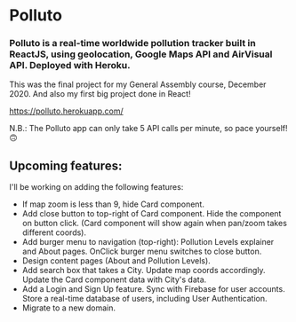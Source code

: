 # Polluto

### Polluto is a real-time worldwide pollution tracker built in ReactJS, using geolocation, Google Maps API and AirVisual API. Deployed with Heroku.

This was the final project for my General Assembly course, December 2020. And also my first big project done in React!

https://polluto.herokuapp.com/

N.B.: The Polluto app can only take 5 API calls per minute, so pace yourself! 🙃

## Upcoming features:

I'll be working on adding the following features:

- If map zoom is less than 9, hide Card component.
- Add close button to top-right of Card component. Hide the component on button click. (Card component will show again when pan/zoom takes different coords).
- Add burger menu to navigation (top-right): Pollution Levels explainer and About pages. OnClick burger menu switches to close button.
- Design content pages (About and Pollution Levels). 
- Add search box that takes a City. Update map coords accordingly. Update the Card component data with City's data.
- Add a Login and Sign Up feature. Sync with Firebase for user accounts. Store a real-time database of users, including User Authentication.
- Migrate to a new domain.
